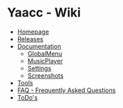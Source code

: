 Yaacc - Wiki
=

* [Homepage](http://www.yaacc.de)
* [Releases](./Releases.md)
* [Documentation](./Documentation.md)
  * [GlobalMenu](./GlobalMenu.md)
  * [MusicPlayer](./MusicPlayer.md)
  * [Settings](./Settings.md)
  * [Screenshots](./Screenshots.md)
* [Tools](./Tools.md)
* [FAQ - Frequently Asked Questions](FAQ.md)
* [ToDo's](./ToDos.md)



